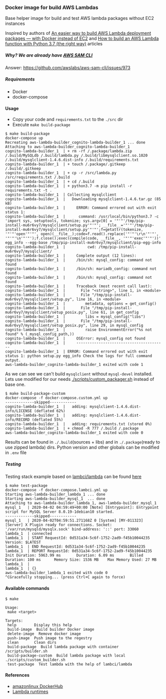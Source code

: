 ### Docker image for build AWS Lambdas

Base helper image for build and test AWS lambda packages without EC2 instances

Inspired by authors of [An easier way to build AWS Lambda deployment packages — with Docker instead of EC2](https://blog.quiltdata.com/an-easier-way-to-build-lambda-deployment-packages-with-docker-instead-of-ec2-9050cd486ba8?gi=c983640fef87) and  [How to build an AWS Lambda function with Python 3.7 (the right way)](https://medium.com/@niklongstone/how-to-build-an-aws-lambda-function-with-python-3-7-the-right-way-21888e2edbe8) articles 

##### Why? We are already have [AWS SAM CLI](https://docs.aws.amazon.com/serverless-application-model/latest/developerguide/what-is-sam.html)

Answer: https://github.com/awslabs/aws-sam-cli/issues/973

##### Requirements
- Docker
- docker-compose

#### Usage
- Copy your code and `requirements.txt` to the `./src` dir
- Execute `make build-package`
```.env
$ make build-package
docker-compose up
Recreating aws-lambda-builder_cognito-lambda-builder_1 ... done
Attaching to aws-lambda-builder_cognito-lambda-builder_1
cognito-lambda-builder_1  | + rm -rf /.package/lambda.zip /.build/MySQLdb /.build/lambda.py /.build/libmysqlclient.so.1020 /.build/mysqlclient-1.4.6.dist-info /.build/requirements.txt
cognito-lambda-builder_1  | + touch /.package/.gitkeep /.build/.gitkeep
cognito-lambda-builder_1  | + cp -r /src/lambda.py /src/requirements.txt /.build
cognito-lambda-builder_1  | + cd /.build
cognito-lambda-builder_1  | + python3.7 -m pip install -r requirements.txt -t .
cognito-lambda-builder_1  | Collecting mysqlclient
cognito-lambda-builder_1  |   Downloading mysqlclient-1.4.6.tar.gz (85 kB)
cognito-lambda-builder_1  |     ERROR: Command errored out with exit status 1:
cognito-lambda-builder_1  |      command: /usr/local/bin/python3.7 -c 'import sys, setuptools, tokenize; sys.argv[0] = '"'"'/tmp/pip-install-mu6r6vy7/mysqlclient/setup.py'"'"'; __file__='"'"'/tmp/pip-install-mu6r6vy7/mysqlclient/setup.py'"'"';f=getattr(tokenize, '"'"'open'"'"', open)(__file__);code=f.read().replace('"'"'\r\n'"'"', '"'"'\n'"'"');f.close();exec(compile(code, __file__, '"'"'exec'"'"'))' egg_info --egg-base /tmp/pip-install-mu6r6vy7/mysqlclient/pip-egg-info
cognito-lambda-builder_1  |          cwd: /tmp/pip-install-mu6r6vy7/mysqlclient/
cognito-lambda-builder_1  |     Complete output (12 lines):
cognito-lambda-builder_1  |     /bin/sh: mysql_config: command not found
cognito-lambda-builder_1  |     /bin/sh: mariadb_config: command not found
cognito-lambda-builder_1  |     /bin/sh: mysql_config: command not found
cognito-lambda-builder_1  |     Traceback (most recent call last):
cognito-lambda-builder_1  |       File "<string>", line 1, in <module>
cognito-lambda-builder_1  |       File "/tmp/pip-install-mu6r6vy7/mysqlclient/setup.py", line 16, in <module>
cognito-lambda-builder_1  |         metadata, options = get_config()
cognito-lambda-builder_1  |       File "/tmp/pip-install-mu6r6vy7/mysqlclient/setup_posix.py", line 61, in get_config
cognito-lambda-builder_1  |         libs = mysql_config("libs")
cognito-lambda-builder_1  |       File "/tmp/pip-install-mu6r6vy7/mysqlclient/setup_posix.py", line 29, in mysql_config
cognito-lambda-builder_1  |         raise EnvironmentError("%s not found" % (_mysql_config_path,))
cognito-lambda-builder_1  |     OSError: mysql_config not found
cognito-lambda-builder_1  |     ----------------------------------------
cognito-lambda-builder_1  | ERROR: Command errored out with exit status 1: python setup.py egg_info Check the logs for full command output.
aws-lambda-builder_cognito-lambda-builder_1 exited with code 1

```
As we can see we can't build `mysqlclient` without `mysql-devel` installed. Lets use modified for our needs [./scripts/custom_packager.sh](./scripts/custom_packager.sh) instead of base one.
```
$ make build-package-custom 
docker-compose -f docker-compose.custom.yml up
-------------skipped------------
cognito-lambda-builder_1  |   adding: mysqlclient-1.4.6.dist-info/LICENSE (deflated 62%)
cognito-lambda-builder_1  |   adding: mysqlclient-1.4.6.dist-info/RECORD (deflated 55%)
cognito-lambda-builder_1  |   adding: requirements.txt (stored 0%)
cognito-lambda-builder_1  | + chmod -R 777 /.build /.package
aws-lambda-builder_cognito-lambda-builder_1 exited with code 0
```
Results can be found in `./.build`(sources + libs) and in `./.package`(ready to use zipped lambda) dirs. Python version and other globals can be modified in `.env` file
##### Testing
Testing stack example based on [lambci/lambda](https://github.com/lambci/lambci) can be found [here](docker-compose.lambci.yml)
```
$ make test-package 
docker-compose -f docker-compose.lambci.yml up
Starting aws-lambda-builder_lambda_1 ... done
Starting aws-lambda-builder_mysql_1  ... done
Attaching to aws-lambda-builder_lambda_1, aws-lambda-builder_mysql_1
mysql_1   | 2020-04-02 04:59:49+00:00 [Note] [Entrypoint]: Entrypoint script for MySQL Server 8.0.19-1debian10 started.
-------------skipped------------
mysql_1   | 2020-04-02T04:59:51.271168Z 0 [System] [MY-011323] [Server] X Plugin ready for connections. Socket: '/var/run/mysqld/mysqlx.sock' bind-address: '::' port: 33060
lambda_1  | connected
lambda_1  | START RequestId: 0d531a34-5c6f-1752-2ad9-f45b10044235 Version: $LATEST
lambda_1  | END RequestId: 0d531a34-5c6f-1752-2ad9-f45b10044235
lambda_1  | REPORT RequestId: 0d531a34-5c6f-1752-2ad9-f45b10044235      Init Duration: 5963.99 ms       Duration: 6.09 ms       Billed Duration: 100 ms      Memory Size: 1536 MB    Max Memory Used: 27 MB
lambda_1  | 
lambda_1  | {}
aws-lambda-builder_lambda_1 exited with code 0
^CGracefully stopping... (press Ctrl+C again to force)

```

#### Available commands
 ```
 $ make

Usage:
  make <target>

Targets:
  help        Display this help
  build-image  Build builder Docker image
  delete-image  Remove docker image
  push-image  Push image to the regestry
  clean       Clean dirs
  build-package  Build lambda package with container /scripts/builder.sh
  build-package-custom  Build lambda package with local ./scripts/custom_builder.sh
  test-package  Test lambda with the help of lambci/lambda
```

#### References
- [amazonlinux DockerHub](https://hub.docker.com/_/amazonlinux/?tab=tags)
- [Lambda runtimes](https://docs.aws.amazon.com/lambda/latest/dg/lambda-runtimes.html)
